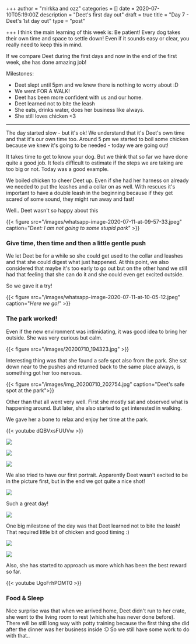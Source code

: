 +++
author = "mirkka and ozz"
categories = []
date = 2020-07-10T05:19:00Z
description = "Deet's first day out"
draft = true
title = "Day 7 - Deet's 1st day out"
type = "post"

+++
I think the main learning of this week is: Be patient! Every dog takes their own time and space to settle down! Even if it sounds easy or clear, you really need to keep this in mind.

If we compare Deet during the first days and now in the end of the first week, she has done amazing job!

Milestones:

* Deet slept until 5pm and we knew there is nothing to worry about :D
* We went FOR A WALK!
* Deet has been more confident with us and our home.
* Deet learned not to bite the leash
* She eats, drinks water, does her business like always.
* She still loves chicken <3

***

The day started slow - but it's ok! We understand that it's Deet's own time and that it's our own time too. Around 5 pm we started to boil some chicken because we knew it's going to be needed - today we are going out!

It takes time to get to know your dog. But we think that so far we have done quite a good job. It feels difficult to estimate if the steps we are taking are too big or not. Today was a good example.

We boiled chicken to cheer Deet up. Even if she had her harness on already we needed to put the leashes and a collar on as well. With rescues it's important to have a double leash in the beginning because if they get scared of some sound, they might run away and fast!

Well.. Deet wasn't so happy about this

{{< figure src="/images/whatsapp-image-2020-07-11-at-09-57-33.jpeg" caption="_Deet: I am not going to some stupid park_" >}}

### Give time, then time and then a little gentle push

We let Deet be for a while so she could get used to the collar and leashes and that she could digest what just happened. At this point, we also considered that maybe it's too early to go out but on the other hand we still had that feeling that she can do it and she could even get excited outside.

So we gave it a try!

{{< figure src="/images/whatsapp-image-2020-07-11-at-10-05-12.jpeg" caption="_Here we go!_" >}}

### The park worked!

Even if the new environment was intimidating, it was good idea to bring her outside. She was very curious but calm.

{{< figure src="/images/20200710_194323.jpg" >}}

Interesting thing was that she found a safe spot also from the park. She sat down near to the pushes and returned back to the same place always, is something got her too nervous.

{{< figure src="/images/img_20200710_202754.jpg" caption="Deet's safe spot at the park">}}

Other than that all went very well. First she mostly sat and observed what is happening around. But later, she also started to get interested in walking.

We gave her a bone to relax and enjoy her time at the park.

{{< youtube dQBVxsFUUVw >}}

![](/images/20200710_195359.jpg)

![](/images/20200710_195805.jpg)

![](/images/20200710_201304.jpg)

We also tried to have our first portrait. Apparently Deet wasn't excited to be in the picture first, but in the end we got quite a nice shot!

![](/images/portrait-copy.png)

Such a great day!

![](/images/20200710_222759-1.jpg)

One big milestone of the day was that Deet learned not to bite the leash! That required little bit of chicken and good timing :)

![](/images/20200710_225705.jpg)

![](/images/20200710_225242.jpg)

Also, she has started to approach us more which has been the best reward so far.

{{< youtube UgoFrhPOMT0 >}}

### Food & Sleep

Nice surprise was that when we arrived home, Deet didn't run to her crate, she went to the living room to rest (which she has never done before). There will be still long way with potty training because the first thing she did after the dinner was her business inside :D So we still have some work to do with that.. 